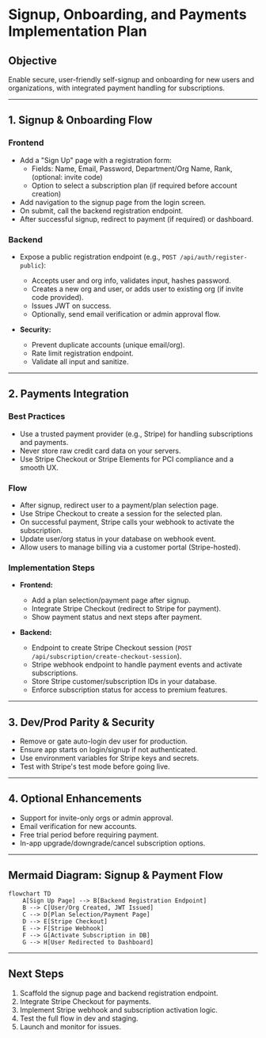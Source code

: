 # Signup, Onboarding, and Payments Implementation Plan

## Objective
Enable secure, user-friendly self-signup and onboarding for new users and organizations, with integrated payment handling for subscriptions.

---

## 1. Signup & Onboarding Flow

### Frontend
- Add a "Sign Up" page with a registration form:
  - Fields: Name, Email, Password, Department/Org Name, Rank, (optional: invite code)
  - Option to select a subscription plan (if required before account creation)
- Add navigation to the signup page from the login screen.
- On submit, call the backend registration endpoint.
- After successful signup, redirect to payment (if required) or dashboard.

### Backend
- Expose a public registration endpoint (e.g., `POST /api/auth/register-public`):
  - Accepts user and org info, validates input, hashes password.
  - Creates a new org and user, or adds user to existing org (if invite code provided).
  - Issues JWT on success.
  - Optionally, send email verification or admin approval flow.

- **Security:**
  - Prevent duplicate accounts (unique email/org).
  - Rate limit registration endpoint.
  - Validate all input and sanitize.

---

## 2. Payments Integration

### Best Practices
- Use a trusted payment provider (e.g., Stripe) for handling subscriptions and payments.
- Never store raw credit card data on your servers.
- Use Stripe Checkout or Stripe Elements for PCI compliance and a smooth UX.

### Flow
- After signup, redirect user to a payment/plan selection page.
- Use Stripe Checkout to create a session for the selected plan.
- On successful payment, Stripe calls your webhook to activate the subscription.
- Update user/org status in your database on webhook event.
- Allow users to manage billing via a customer portal (Stripe-hosted).

### Implementation Steps
- **Frontend:**
  - Add a plan selection/payment page after signup.
  - Integrate Stripe Checkout (redirect to Stripe for payment).
  - Show payment status and next steps after payment.

- **Backend:**
  - Endpoint to create Stripe Checkout session (`POST /api/subscription/create-checkout-session`).
  - Stripe webhook endpoint to handle payment events and activate subscriptions.
  - Store Stripe customer/subscription IDs in your database.
  - Enforce subscription status for access to premium features.

---

## 3. Dev/Prod Parity & Security

- Remove or gate auto-login dev user for production.
- Ensure app starts on login/signup if not authenticated.
- Use environment variables for Stripe keys and secrets.
- Test with Stripe's test mode before going live.

---

## 4. Optional Enhancements

- Support for invite-only orgs or admin approval.
- Email verification for new accounts.
- Free trial period before requiring payment.
- In-app upgrade/downgrade/cancel subscription options.

---

## Mermaid Diagram: Signup & Payment Flow

```mermaid
flowchart TD
    A[Sign Up Page] --> B[Backend Registration Endpoint]
    B --> C[User/Org Created, JWT Issued]
    C --> D[Plan Selection/Payment Page]
    D --> E[Stripe Checkout]
    E --> F[Stripe Webhook]
    F --> G[Activate Subscription in DB]
    G --> H[User Redirected to Dashboard]
```

---

## Next Steps

1. Scaffold the signup page and backend registration endpoint.
2. Integrate Stripe Checkout for payments.
3. Implement Stripe webhook and subscription activation logic.
4. Test the full flow in dev and staging.
5. Launch and monitor for issues.